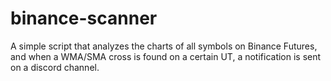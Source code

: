 # binance-scanner

A simple script that analyzes the charts of all symbols on Binance Futures, and when a WMA/SMA cross is found on a certain UT, a notification is sent on a discord channel.
